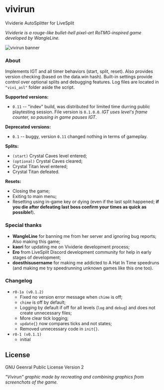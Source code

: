 # vivirun
Vividerie AutoSplitter for LiveSplit

_Vividerie is a rouge-like bullet-hell pixel-art RoTMG-inspired game developed by WangleLine._

![vivirun banner](https://user-images.githubusercontent.com/77988565/129139065-8b226797-cc23-436e-bfd5-d370e2a34d70.png)

### About
Implements IGT and all timer behaviors (start, split, reset). Also provides version checking (based on the data.win hash). Built-in settings provide control over optional splits and debugging features. Log files are located in `"vivi_asl"` folder aside the script.

**Supported versions:**
- `0.11` -- "indev" build, was distributed for limited time durring public playtesting session. File version is `0.1.0.0`. _IGT uses level's frame counter, so pausing in game pauses IGT_.

**Deprecated versions:**
- `0.1` -- buggy, version `0.11` changed nothing in terms of gameplay.

**Splits:**
- `(start)` Crystal Caves level entered;
- `(optional)` Crystal Caves cleared;
- Crystal Titan level entered;
- Crystal Titan defeated.

**Resets:**
- Closing the game;
- Exiting to main menu;
- Resetting using in-game key or dying (even if the last split happened; **if you die after defeating last boss confirm your times as quick as possible!**).


### Special thanks
- **WangleLine** for banning me from her server and ignoring bug reports; Also making this game;
- **kaori** for updating me on Vividerie development process;
- **Ero** from LiveSplit Discord development community for help in early stages of development;
- **doesthisusername** for making me addicted to A Hat In Time speedruns (and making me try speedrunning unknown games like this one too).

### Changelog
- `r0-1a (v0.1.2)`
	- Fixed no version error message when `chime` is off;
	- `chime` is off by default;
	- Logging by default if off for all levels (`log` and `debug`) and does not create unnecessary files;
	- More clear tick logging;
	- `update{}` now compares ticks and not states;
	- Removed unnecessary code in `init{}`.
- `r0-1 (v0.1.1)`
	- initial

## License
GNU Geenral Public License Version 2

_"Vivirun" graphic made by recreating and combining graphics from screenchots of the game._


